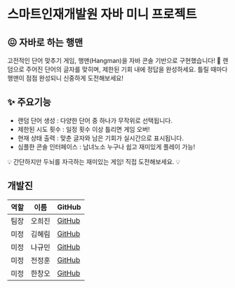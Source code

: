 # 스마트인재개발원 자바 미니 프로젝트
## 😖 자바로 하는 행맨

고전적인 단어 맞추기 게임, 행맨(Hangman)을 자바 콘솔 기반으로 구현했습니다! 🎉
랜덤으로 주어진 단어의 글자를 맞히며, 제한된 기회 내에 정답을 완성하세요.
틀릴 때마다 행맨이 점점 완성되니 신중하게 도전해보세요!


## ✨ 주요기능
- 랜덤 단어 생성 : 다양한 단어 중 하나가 무작위로 선택됩니다.
- 제한된 시도 횟수 : 일정 횟수 이상 틀리면 게임 오버!
- 현재 상태 출력 : 맞춘 글자와 남은 기회가 실시간으로 표시됩니다.
- 심플한 콘솔 인터페이스 : 남녀노소 누구나 쉽고 재미있게 플레이 가능!


💡 간단하지만 두뇌를 자극하는 재미있는 게임! 직접 도전해보세요. 💡


## 개발진
|역할|이름|GitHub|
|------|---|---|
|팀장|오희진| [GitHub](https://github.com/heejin-02)|
|미정|김혜림| [GitHub](https://github.com/heejin-02)|
|미정|나규민| [GitHub](https://github.com/heejin-02)|
|미정|전정훈| [GitHub](https://github.com/heejin-02)|
|미정|한창오| [GitHub](https://github.com/heejin-02)|
